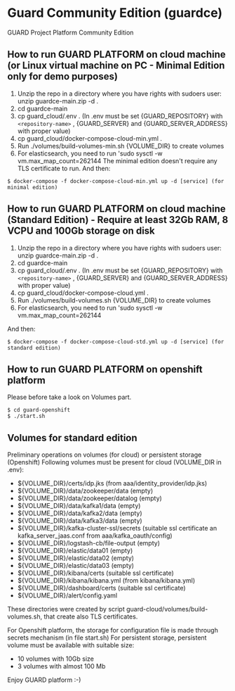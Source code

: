 # Guard Community Edition (guardce)
GUARD Project Platform Community Edition 


## How to run GUARD PLATFORM on cloud machine (or Linux virtual machine on PC - Minimal Edition only for demo purposes)

1) Unzip the repo in a directory where you have rights with sudoers user:  unzip guardce-main.zip -d .
2) cd guardce-main
3) cp guard_cloud/.env . (In .env must be set {GUARD_REPOSITORY} with `<repository-name>` , {GUARD_SERVER} and {GUARD_SERVER_ADDRESS} with proper value)
5) cp guard_cloud/docker-compose-cloud-min.yml . 
6) Run ./volumes/build-volumes-min.sh {VOLUME_DIR} to create volumes
7) For elasticsearch, you need to run 'sudo sysctl -w vm.max_map_count=262144
The minimal edition doesn't require any TLS certificate to run. 
And then:
```console
$ docker-compose -f docker-compose-cloud-min.yml up -d [service] (for minimal edition)
```

## How to run GUARD PLATFORM on cloud machine (Standard Edition) - Require at least 32Gb RAM, 8 VCPU and 100Gb storage on disk

1) Unzip the repo in a directory where you have rights with sudoers user:  unzip guardce-main.zip -d .
2) cd guardce-main
3) cp guard_cloud/.env . (In .env must be set {GUARD_REPOSITORY} with `<repository-name>` , {GUARD_SERVER} and {GUARD_SERVER_ADDRESS} with proper value)
5) cp guard_cloud/docker-compose-cloud.yml . 
6) Run ./volumes/build-volumes.sh {VOLUME_DIR} to create volumes
7) For elasticsearch, you need to run 'sudo sysctl -w vm.max_map_count=262144

And then:
```console
$ docker-compose -f docker-compose-cloud-std.yml up -d [service] (for standard edition)

```

## How to run GUARD PLATFORM on openshift platform

Please before take a look on Volumes part.

```console
$ cd guard-openshift
$ ./start.sh
```


## Volumes for standard edition

Preliminary operations on volumes (for cloud) or persistent storage (Openshift)
Following volumes must be present for cloud (VOLUME_DIR in .env):
- ${VOLUME_DIR}/certs/idp.jks (from aaa/identity_provider/idp.jks)
- ${VOLUME_DIR}/data/zookeeper/data (empty)
- ${VOLUME_DIR}/data/zookeeper/datalog (empty)
- ${VOLUME_DIR}/data/kafka1/data (empty)
- ${VOLUME_DIR}/data/kafka2/data (empty)
- ${VOLUME_DIR}/data/kafka3/data (empty)
- ${VOLUME_DIR}/kafka-cluster-ssl/secrets (suitable ssl certificate an kafka_server_jaas.conf from aaa/kafka_oauth/config)
- ${VOLUME_DIR}/logstash-cb/file-output (empty)
- ${VOLUME_DIR}/elastic/data01 (empty)
- ${VOLUME_DIR}/elastic/data02 (empty)
- ${VOLUME_DIR}/elastic/data03 (empty)
- ${VOLUME_DIR}/kibana/certs (suitable ssl certificate)
- ${VOLUME_DIR}/kibana/kibana.yml (from kibana/kibana.yml)
- ${VOLUME_DIR}/dashboard/certs (suitable ssl certificate)
- ${VOLUME_DIR}/alert/config.yaml

These directories were created by script guard-cloud/volumes/build-volumes.sh, that create also TLS certificates.

For Openshift platform, the storage for configuration file is made through secrets mechanism (in file start.sh)
For persistent storage, persistent volume must be available with suitable size:
- 10 volumes with 10Gb size
- 3 volumes with almost 100 Mb



Enjoy GUARD platform :-)
